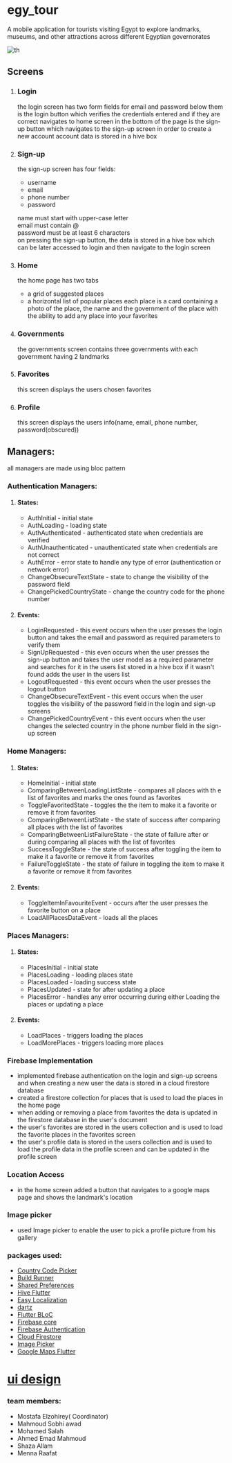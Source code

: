 # egy_tour

A mobile application for tourists visiting Egypt to explore landmarks, museums, and other attractions across different Egyptian governorates

![th](https://github.com/user-attachments/assets/7de6e0b7-42ab-4d28-b1b8-c69c9bb36702)

## Screens

1. ### Login
    the login screen has two form fields for email and password
    below them is the login button which verifies the credentials entered and if they are correct navigates to home screen
    in the bottom of the page is the sign-up button which navigates to the sign-up screen in order to create a new account
    account data is stored in a hive box
2. ### Sign-up
    the sign-up screen has four fields:
   * username
   * email
   * phone number
   * password 

   name must start with upper-case letter\
   email must contain @\
   password must be at least 6 characters\
   on pressing the sign-up button, the data is stored in a hive box which can be later accessed to login and then navigate to the login screen
3. ### Home
    the home page has two tabs
     * a grid of suggested places 
     * a horizontal list of popular places
     each place is a card containing a photo of the place, the name and the government of the place with the ability to add any place into your favorites
4. ### Governments
    the governments screen contains three governments with each government having 2 landmarks
5. ### Favorites
    this screen displays the users chosen favorites
6. ### Profile
    this screen displays the users info(name, email, phone number, password(obscured))

## Managers: 
all managers are made using bloc pattern
### Authentication Managers:
1. #### States: 
   * AuthInitial - initial state
   * AuthLoading - loading state
   * AuthAuthenticated - authenticated state when credentials are verified
   * AuthUnauthenticated - unauthenticated state when credentials are not correct
   * AuthError - error state to handle any type of error (authentication or network error)
   * ChangeObsecureTextState - state to change the visibility of the password field
   * ChangePickedCountryState - change the country code for the phone number

2. #### Events: 
   * LoginRequested - this event occurs when the user presses the login button and takes the email and password as required parameters to verify them
   * SignUpRequested - this even occurs when the user presses the sign-up button and takes the user model as a required parameter and searches for it in the users list stored in a hive box if it wasn't found adds the user in the users list 
   * LogoutRequested - this event occurs when the user presses the logout button
   * ChangeObsecureTextEvent - this event occurs when the user toggles the visibility of the password field in the login and sign-up screens
   * ChangePickedCountryEvent - this event occurs when the user changes the selected country in the phone number field in the sign-up screen

   
### Home Managers: 
1. #### States:
   * HomeInitial - initial state
   * ComparingBetweenLoadingListState - compares all places with th e list of favorites and marks the ones found as favorites
   * ToggleFavoritedState - toggles the the item to make it a favorite or remove it from favorites
   * ComparingBetweenListState - the state of success after comparing all places with the list of favorites
   * ComparingBetweenListFailureState - the state of failure after or during comparing all places with the list of favorites
   * SuccessToggleState - the state of success after toggling the item to make it a favorite or remove it from favorites
   * FailureToggleState - the state of failure in toggling the item to make it a favorite or remove it from favorites
 
2. #### Events:
   * ToggleItemInFavouriteEvent - occurs after the user presses the favorite button on a place
   * LoadAllPlacesDataEvent - loads all the places


### Places Managers:
1. #### States:
   * PlacesInitial - initial state
   * PlacesLoading - loading places state
   * PlacesLoaded - loading success state
   * PlacesUpdated - state for after updating a place
   * PlacesError - handles any error occurring during either Loading the places or updating a place
2. #### Events: 
   * LoadPlaces - triggers loading the places
   * LoadMorePlaces - triggers loading more places


### Firebase Implementation
- implemented firebase authentication on the login and sign-up screens and when creating a new user the data is stored in a cloud firestore database
- created a firestore collection for places that is used to load the places in the home page
- when adding or removing a place from favorites the data is updated in the firestore database in the user's document
- the user's favorites are stored in the users collection and is used to load the favorite places in the favorites screen
- the user's profile data is stored in the users collection and is used to load the profile data in the profile screen and can be updated in the profile screen 

### Location Access
- in the home screen added a button that navigates to a google maps page and shows the landmark's location
### Image picker
- used Image picker to enable the user to pick a profile picture from his gallery

### packages used:
- [Country Code Picker](https://pub.dev/packages/country_code_picker)
- [Build Runner](https://pub.dev/packages/build_runner)
- [Shared Preferences](https://pub.dev/packages/shared_preferences)
- [Hive Flutter](https://pub.dev/packages/hive_flutter)
- [Easy Localization](https://pub.dev/packages/easy_localization)
- [dartz](https://pub.dev/packages/dartz)
- [Flutter BLoC](https://pub.dev/packages/flutter_bloc)
- [Firebase core](https://pub.dev/packages/firebase_core)
- [Firebase Authentication](https://pub.dev/packages/firebase_auth)
- [Cloud Firestore](https://pub.dev/packages/cloud_firestore)
- [Image Picker](https://pub.dev/packages/image_picker)
- [Google Maps Flutter](https://pub.dev/packages/google_maps_flutter)

# [ui design](https://www.figma.com/design/sBPzQg1RO0wmHxRJJHVtpZ/Egy-Tour?node-id=0-1&p=f&t=bnztC7PVr0QlNAls-0)





### team members:
- Mostafa Elzohirey( Coordinator)
- Mahmoud Sobhi awad
- Mohamed Salah
- Ahmed Emad Mahmoud
- Shaza Allam
- Menna Raafat
